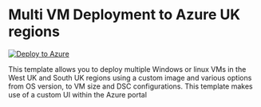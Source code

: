 # Multi VM Deployment to Azure UK regions

[![Deploy to Azure](https://aka.ms/deploytoazurebutton)](https://portal.azure.com/#create/Microsoft.Template/uri/https%3A%2F%2Fraw.githubusercontent.com%2Fbalticapprenticeships%2FAzure-Templates%2Fmaster%2Fmulti-vm-custom-deployment-current%2Fazuredeploy.json/createUIDefinitionURI/https%3A%2F%2Fraw.githubusercontent.com%2Fbalticapprenticeships%2FAzure-Templates%2Fmaster%2Fmulti-vm-custom-deployment-current%2FcreateUiDefinition.json)

This template allows you to deploy multiple Windows or linux VMs in the West UK and South UK regions using a custom image and various options from OS version, to VM size and DSC configurations. This template makes use of a custom UI within the Azure portal